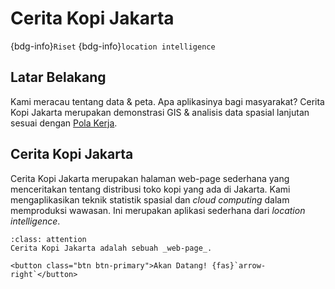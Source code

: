 # Cerita Kopi Jakarta

{bdg-info}`Riset` {bdg-info}`location intelligence`

## Latar Belakang

Kami meracau tentang data & peta. Apa aplikasinya bagi masyarakat? Cerita Kopi Jakarta merupakan demonstrasi GIS & analisis data spasial lanjutan sesuai dengan [Pola Kerja](../how_we_work).

## Cerita Kopi Jakarta

Cerita Kopi Jakarta merupakan halaman web-page sederhana yang menceritakan tentang distribusi toko kopi yang ada di Jakarta. Kami mengaplikasikan teknik statistik spasial dan _cloud computing_ dalam memproduksi wawasan. Ini merupakan aplikasi sederhana dari _location intelligence_.

```{admonition} Kunjungi
:class: attention
Cerita Kopi Jakarta adalah sebuah _web-page_.

<button class="btn btn-primary">Akan Datang! {fas}`arrow-right`</button>
```